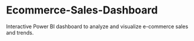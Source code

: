 # Ecommerce-Sales-Dashboard
Interactive Power BI dashboard to analyze and visualize e-commerce sales and trends.
